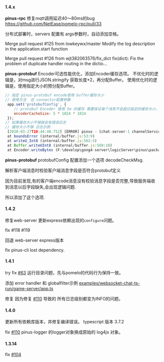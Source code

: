 
#### 1.4.x

**pinus-rpc** 修复mqtt调用延迟40～80ms的bug   https://github.com/NetEase/pomelo-rpc/pull/33

分布式部署时，servers 配置有 args参数时，自动添加空格。

Merge pull request #125 from lowkeywx/master
 Modify the log description in the application.start function

Merge pull request #126 from wjt382063576/fix_dict
 fix(dict): Fix the problem of duplicate handler routing in the dictio…


**pinus-protobuf** Encoder可选性能优化，添加Encoder缓存选项。
不优化时的逻辑是，对msg进行JSON.stringify 获取长度*2，再分配Buffer。
使用优化时的逻辑是，使用指定大小的预分配Buffer。

```js
// 指定 pinus-protobuf encode使用 buffer缓存大小
// 使用方法  在 connector配置参数
 app.set('protobufConfig', {
    // protobuf Encoder 使用 5m 的缓存 需要保证每个消息不会超过指定的缓存大小，超过了就会抛出异常
    encoderCacheSize: 5 * 1024 * 1024
 });
// 如果缓存大小不够就会有错误日志
// 缓存大小不够 日志示例
 [2020-03-27T10:44:48.752] [ERROR] pinus - [chat-server-1 channelService.js] [pushMessage] fail to dispatch msg to serverId: connector-server-1, err:RangeError [ERR_OUT_OF_RANGE]: The value of "offset" is out of range. It must be >= 0 and <= 0. Received 1
 at boundsError (internal/buffer.js:53:9)
 at writeU_Int8 (internal/buffer.js:562:5)
 at Buffer.writeUInt8 (internal/buffer.js:569:10)
 at Encoder.writeBytes (F:\develop\gong4-server\logicServer\pinus\packages\pinus-protobuf\lib\encoder.ts:195:20)

```


**pinus-protobuf** protobufConfig 配置添加一个选项 decodeCheckMsg.

解析客户端消息时校验客户端消息字段是否符合protobuf定义

因为目前发现,有的客户端encode消息没有校验消息字段是否完整,导致服务端收到消息以后字段缺失,会出现逻辑问题.

所以添加了这个选项.


#### 1.4.2

修复web-server  更新express依赖出现的`configure`问题。

fix  #118  #119

回退 web-server express版本

fix pinus-cli lost dependency.



#### 1.4.1
try fix [#63](https://github.com/node-pinus/pinus/issues/65)  运行目录问题，先与pomelo的代码行为保持一致。

添加 error handler 和 globalfilter示例 [examples/websocket-chat-ts-run/game-server/app.ts](examples/websocket-chat-ts-run/game-server/app.ts)

修复 因为修复  [#110](https://github.com/node-pinus/pinus/issues/110) 导致的 所有日志级别都变为INFO的问题。 

#### 1.4.0

更新所有依赖库版本，并修复编译错误。
typescript 版本 3.7.2

fix [#110](https://github.com/node-pinus/pinus/issues/110)  pinus-logger 的logger对象换成原始的 log4js 对象。

#### 1.3.14

fix [#104](https://github.com/node-pinus/pinus/issues/104)

